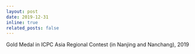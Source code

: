 ```yaml
---
layout: post
date: 2019-12-31
inline: true
related_posts: false
---
```


Gold Medal in ICPC Asia Regional Contest (in Nanjing and Nanchang), 2019
